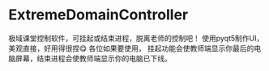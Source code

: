 # ExtremeDomainController
极域课堂控制软件，可挂起或结束进程，脱离老师的控制吧！
使用pyqt5制作UI，美观直接，好用得很捏😋
各位如果要使用，
挂起功能会使教师端显示你最后的电脑屏幕，结束进程会使教师端显示你的电脑已下线。
